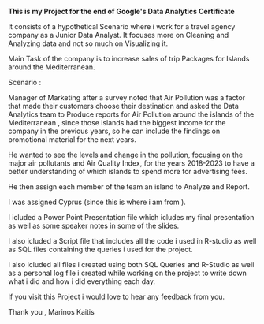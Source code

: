 **This is my Project for the end of Google's Data Analytics Certificate**

It consists of a hypothetical Scenario where i work for a travel agency company as a Junior Data Analyst.
It focuses more on Cleaning and Analyzing data and not so much on Visualizing it.

Main Task of the company is to increase sales of trip Packages for Islands around the Mediterranean.
	
Scenario : 

Manager of Marketing after a survey noted that Air Pollution was a factor that made their customers choose their destination and asked the Data Analytics team to Produce reports for Air Pollution around the islands of the Mediterranean ,
since those islands had the biggest income for the company in the previous years, so he can  include the findings on promotional material for the next years.

He wanted to see the levels and change in the pollution, focusing on the major air pollutants and Air Quality Index, for  the years 2018-2023 to have a better understanding of which islands to spend more for advertising fees.

He then assign each member of the team an island to Analyze and Report.

I was assigned Cyprus (since this is where i am from ).


I icluded a Power Point Presentation file which icludes my final presentation as well as some speaker notes in some of the slides.

I also icluded a Script file that includes all the code i used in R-studio as well as SQL files containing the queries i used for the project.

I also icluded all files i created using both SQL Queries and R-Studio as well as a personal log file i created while working on the project to write down what i did and how i did everything each day.

If you visit this Project i would love to hear any feedback from you.

Thank you ,
Marinos Kaitis
